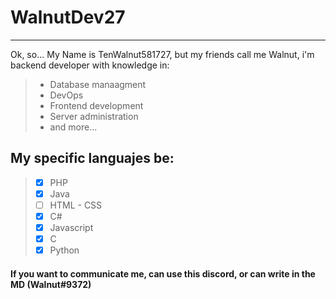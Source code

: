 # WalnutDev27
___

Ok, so...
My Name is TenWalnut581727, but my friends call me Walnut, i'm backend developer with knowledge in: 
> - Database manaagment
> - DevOps
> - Frontend development
> - Server administration
> - and more...
## My specific languajes be:
> - [x] PHP
> - [x] Java
> - [ ] HTML - CSS
> - [x] C#
> - [x] Javascript
> - [x] C
> - [x] Python

#### If you want to communicate me, can use this discord, or can write in the MD (Walnut#9372)
